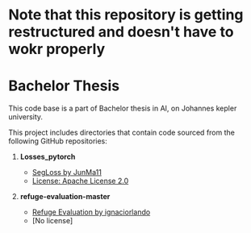 # Note that this repository is getting restructured and doesn't have to wokr properly


# Bachelor Thesis
This code base is a part of Bachelor thesis in AI, on Johannes kepler university. 

This project includes directories that contain code sourced from the following GitHub repositories:

1. **Losses_pytorch**
   - [SegLoss by JunMa11](https://github.com/JunMa11/SegLossOdyssey)
   - [License: Apache License 2.0](https://github.com/JunMa11/SegLossOdyssey/blob/master/LICENSE)

2. **refuge-evaluation-master**
   - [Refuge Evaluation by ignaciorlando](https://github.com/ignaciorlando/refuge-evaluation)
   - [No license]
